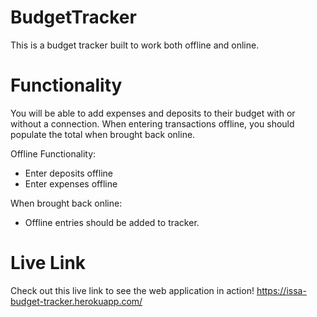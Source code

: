 # BudgetTracker
This is a budget tracker built to work both offline and online.

# Functionality
You will be able to add expenses and deposits to their budget with or without a connection. When entering transactions offline, you should populate the total when brought back online.

Offline Functionality:
 - Enter deposits offline
 - Enter expenses offline

When brought back online:
 - Offline entries should be added to tracker.

# Live Link
Check out this live link to see the web application in action! https://issa-budget-tracker.herokuapp.com/
